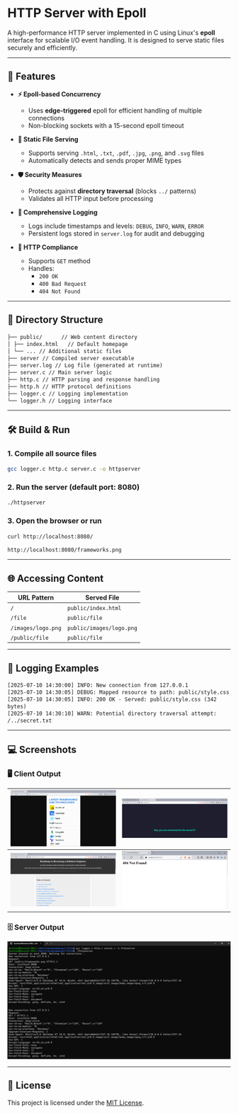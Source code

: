 # HTTP Server with Epoll

A high-performance HTTP server implemented in C using Linux's **epoll** interface for scalable I/O event handling. It is designed to serve static files securely and efficiently.

---

## 🔧 Features

- **⚡ Epoll-based Concurrency**
  - Uses **edge-triggered** epoll for efficient handling of multiple connections
  - Non-blocking sockets with a 15-second epoll timeout

- **📁 Static File Serving**
  - Supports serving `.html`, `.txt`, `.pdf`, `.jpg`, `.png`, and `.svg` files
  - Automatically detects and sends proper MIME types

- **🛡️ Security Measures**
  - Protects against **directory traversal** (blocks `../` patterns)
  - Validates all HTTP input before processing

- **📜 Comprehensive Logging**
  - Logs include timestamps and levels: `DEBUG`, `INFO`, `WARN`, `ERROR`
  - Persistent logs stored in `server.log` for audit and debugging

- **📡 HTTP Compliance**
  - Supports `GET` method
  - Handles:
    - `200 OK`
    - `400 Bad Request`
    - `404 Not Found`

---

## 📂 Directory Structure

```
├── public/      // Web content directory
│ ├── index.html   // Default homepage
│ └── ... // Additional static files
├── server // Compiled server executable
├── server.log // Log file (generated at runtime)
├── server.c // Main server logic
├── http.c // HTTP parsing and response handling
├── http.h // HTTP protocol definitions
├── logger.c // Logging implementation
└── logger.h // Logging interface
```

---

## 🛠️ Build & Run

### 1. Compile all source files
```bash
gcc logger.c http.c server.c -o httpserver
```

### 2. Run the server (default port: 8080)
```bash
./httpserver
```

### 3. Open the browser or run 
```bash
curl http://localhost:8080/
```
```
http://localhost:8080/frameworks.png
```

---
## 🌐 Accessing Content

| URL Pattern         | Served File            |
|---------------------|------------------------|
| `/`                 | `public/index.html`    |
| `/file`             | `public/file`          |
| `/images/logo.png`  | `public/images/logo.png` |
| `/public/file`      | `public/file`          |

---

## 📝 Logging Examples

```log
[2025-07-10 14:30:00] INFO: New connection from 127.0.0.1
[2025-07-10 14:30:05] DEBUG: Mapped resource to path: public/style.css
[2025-07-10 14:30:05] INFO: 200 OK - Served: public/style.css (342 bytes)
[2025-07-10 14:30:10] WARN: Potential directory traversal attempt: /../secret.txt
```
---
## 💻 Screenshots

### 🖥️ Client Output

| ![Client Output 1](screenshots/client_op1.png) | ![Client Output 2](screenshots/client_op2.png) |
| --------------------------------------------- | --------------------------------------------- |
| ![Client Output 3](screenshots/client_op3.png) | ![Client Output 4](screenshots/client_op4.png) |

### 🗄️ Server Output

![Server Output](screenshots/server_op1.png)

---

## 📄 License

This project is licensed under the [MIT License](https://opensource.org/licenses/MIT).




